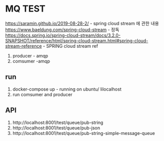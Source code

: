 # MQ TEST

https://saramin.github.io/2019-08-28-2/ - spring cloud stream 에 관한 내용
https://www.baeldung.com/spring-cloud-stream - 정독
https://docs.spring.io/spring-cloud-stream/docs/3.2.0-SNAPSHOT/reference/html/spring-cloud-stream.html#spring-cloud-stream-reference - SPRING cloud stream ref


1. producer - amqp
2. comsumer -amqp


## run
1. docker-compose up - running on ubuntu/ lilocalhost
2. run comsumer and producer

## API
1. http://localhost:8001/test/queue/pub-string
2. http://localhost:8001/test/queue/pub-json
3. http://localhost:8001/test/queue/pub-string-simple-message-queue
